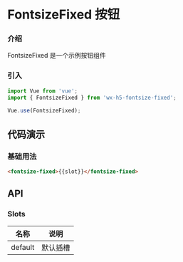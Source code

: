 # FontsizeFixed 按钮

### 介绍

FontsizeFixed 是一个示例按钮组件

### 引入

```js
import Vue from 'vue';
import { FontsizeFixed } from 'wx-h5-fontsize-fixed';

Vue.use(FontsizeFixed);
```

## 代码演示

### 基础用法

```html
<fontsize-fixed>{{slot}}</fontsize-fixed>
```

## API


### Slots

| 名称    | 说明     |
| ------- | -------- |
| default | 默认插槽 |
